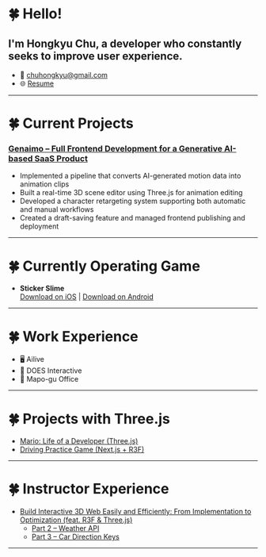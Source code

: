 <!-- ![header](https://capsule-render.vercel.app/api?type=waving&height=200&text=Welcome&nbsp;to&nbsp;My&nbsp;Page!&fontAlign=55&fontAlignY=35&color=gradient) -->
# 🍀 Hello!
## I'm Hongkyu Chu, a developer who constantly seeks to improve user experience.
- 📧 chuhongkyu@gmail.com  
- 🌐 [Resume](https://mr-chu-home-page.vercel.app/resume)


---

# 🍀 Current Projects
### [Genaimo – Full Frontend Development for a Generative AI-based SaaS Product](https://genaimo.ailive.world/)
- Implemented a pipeline that converts AI-generated motion data into animation clips  
- Built a real-time 3D scene editor using Three.js for animation editing  
- Developed a character retargeting system supporting both automatic and manual workflows  
- Created a draft-saving feature and managed frontend publishing and deployment

---

# 🍀 Currently Operating Game  
- **Sticker Slime**  
  [Download on iOS](https://apps.apple.com/kr/app/sticker-slime/id6670695864) | [Download on Android](https://play.google.com/store/apps/details?id=com.Mr.chu.StickerSlime&pli=1)

---

# 🍀 Work Experience  
- 🖥️ Ailive  
- 🏤 DOES Interactive  
- 🏣 Mapo-gu Office  

---

# 🍀 Projects with Three.js  
- [Mario: Life of a Developer (Three.js)](https://chuhongkyu.github.io/interact_3D/)  
- [Driving Practice Game (Next.js + R3F)](https://car-drive-practice.vercel.app/)

---

# 🍀 Instructor Experience  
- [Build Interactive 3D Web Easily and Efficiently: From Implementation to Optimization (feat. R3F & Three.js)](https://fastcampus.co.kr/dev_online_3dinteractive)  
  - [Part 2 – Weather API](https://mr-chu-weather.netlify.app/)  
  - [Part 3 – Car Direction Keys](https://mr-chu-car-web.netlify.app/)

---

<!-- ![Mr.chu's github stats](https://github-readme-stats.vercel.app/api?username=chuhongkyu&show_icons=true&theme=maroongold) -->
